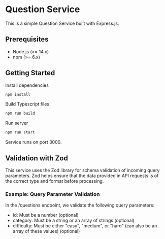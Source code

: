 # Question Service

This is a simple Question Service built with Express.js.

## Prerequisites

- Node.js (>= 14.x)
- npm (>= 6.x)

## Getting Started

Install dependencies

```bash
npm install
```

Build Typescript files

```bash
npm run build
```

Run server

```bash
npm run start
```

Service runs on port 3000.

## Validation with Zod

This service uses the Zod library for schema validation of incoming query parameters. Zod helps ensure that the data provided in API requests is of the correct type and format before processing.

### Example: Query Parameter Validation

In the /questions endpoint, we validate the following query parameters:

- id: Must be a number (optional)
- category: Must be a string or an array of strings (optional)
- difficulty: Must be either "easy", "medium", or "hard" (can also be an array of these values) (optional)
